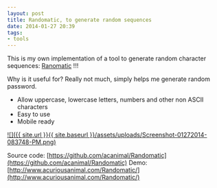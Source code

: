 ```yaml
---
layout: post
title: Randomatic, to generate random sequences
date: 2014-01-27 20:39
tags:
- tools
---
```

This is my own implementation of a tool to generate random character sequences: [Ranomatic](http://www.acuriousanimal.com/Randomatic/) !!!

Why is it useful for? Really not much, simply helps me generate random password.

*   Allow uppercase, lowercase letters, numbers and other non ASCII characters
*   Easy to use
*   Mobile ready

[![]({{ site.url }}{{ site.baseurl }}/assets/uploads/Screenshot-01272014-083748-PM.png)](http://www.acuriousanimal.com/Randomatic/)

Source code: [https://github.com/acanimal/Randomatic](https://github.com/acanimal/Randomatic)
Demo: [http://www.acuriousanimal.com/Randomatic/](http://www.acuriousanimal.com/Randomatic/) 